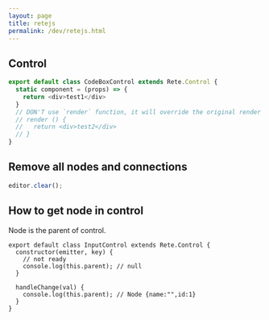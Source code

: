 ```yaml
---
layout: page
title: retejs
permalink: /dev/retejs.html
---
```


## Control


```js
export default class CodeBoxControl extends Rete.Control {
  static component = (props) => {
    return <div>test1</div>
  }
  // DON'T use `render` function, it will override the original render function
  // render () {
  //   return <div>test2</div>
  // }
}
```

## Remove all nodes and connections

```js
editor.clear();
```

## How to get node in control

Node is the parent of control.

```
export default class InputControl extends Rete.Control {
  constructor(emitter, key) {
    // not ready
    console.log(this.parent); // null
  }
  
  handleChange(val) {
    console.log(this.parent); // Node {name:"",id:1}
  }
}
```
